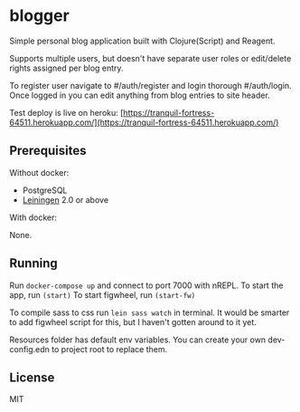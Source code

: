 # blogger

Simple personal blog application built with Clojure(Script) and Reagent.

Supports multiple users, but doesn't have separate user roles or edit/delete rights assigned per blog entry.

To register user navigate to #/auth/register and login thorough #/auth/login. Once logged in you can edit anything from
blog entries to site header.

Test deploy is live on heroku: [https://tranquil-fortress-64511.herokuapp.com/](https://tranquil-fortress-64511.herokuapp.com/)

## Prerequisites

Without docker:

- PostgreSQL
- [Leiningen][1] 2.0 or above

[1]: https://github.com/technomancy/leiningen

With docker:

None.

## Running

Run `docker-compose up` and connect to port 7000 with nREPL.
To start the app, run `(start)`
To start figwheel, run `(start-fw)`

To compile sass to css run `lein sass watch` in terminal. It would be smarter to add figwheel script for this,
but I haven't gotten around to it yet.

Resources folder has default env variables. You can create your own dev-config.edn to project root to replace them.


## License

MIT